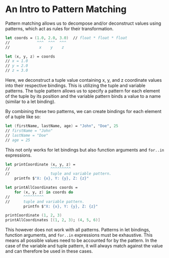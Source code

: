 # An Intro to Pattern Matching

Pattern matching allows us to decompose and/or deconstruct values using patterns, which act as rules for their transformation.

```fsharp
let coords = (1.0, 2.0, 3.0)  // float * float * float
//            ^^^  ^^^  ^^^
//             x    y    z

let (x, y, z) = coords
// x = 1.0
// y = 2.0
// z = 3.0
```

Here, we deconstruct a tuple value containing x, y, and z coordinate values into their respective bindings.  This is utilizing the tuple and variable patterns. The tuple pattern allows us to specify a pattern for each element of the tuple by its position and the variable pattern binds a value to a name (similar to a let binding).

By combining these two patterns, we can create bindings for each element of a tuple like so:

```fsharp
let (firstName, lastName, age) = "John", "Doe", 25
// firstName = "John"
// lastName = "Doe"
// age = 25
```

This not only works for let bindings but also function arguments and `for..in` expressions.

```fsharp
let printCoordinate (x, y, z) =
//                  ^^^^^^^^^
//                  tuple and variable pattern.
    printfn $"X: {x}, Y: {y}, Z: {z}"

let printAllCoordinates coords =
    for (x, y, z) in coords do
//      ^^^^^^^^^
//      tuple and variable pattern.
        printfn $"X: {x}, Y: {y}, Z: {z}"

printCoordinate (1, 2, 3)
printAllCoordinates [(1, 2, 3); (4, 5, 6)]
```

This however does not work with all patterns. Patterns in let bindings, function arguments, and `for..in` expressions must be exhaustive. This means all possible values need to be accounted for by the pattern. In the case of the variable and tuple pattern, it will always match against the value and can therefore be used in these cases.